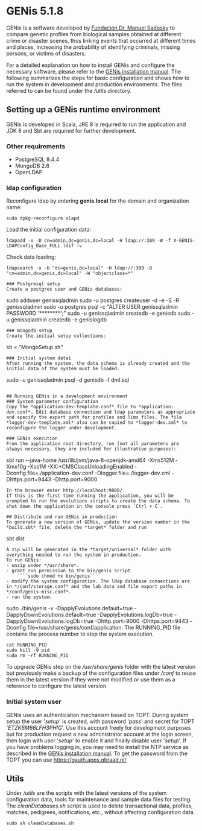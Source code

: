# GENis 5.1.8

GENis is a software developed by [Fundación Dr. Manuel Sadosky](https://www.fundacionsadosky.org.ar) to compare genetic profiles from biological samples obtained at different crime or disaster scenes, thus linking events that occurred at different times and places, increasing the probability of identifying criminals, missing persons, or victims of disasters.

For a detailed explanation on how to install GENis and configure the necessary software, please refer to the [GENis installation manual](https://github.com/fundacion-sadosky/genis/files/9739746/instalacion.pdf). The following summarizes the steps for basic configuration and shows how to run the system in development and production environments. The files referred to can be found under the */utils* directory.

## Setting up a GENis runtime environment
GENis is developed in Scala, JRE 8 is required to run the application and JDK 8 and Sbt are required for further development.

### Other requirements
- PostgreSQL 9.4.4
- MongoDB 2.6
- OpenLDAP

### ldap configuration 

Reconfigure ldap by entering **genis.local** for the domain and organization name:

```
sudo dpkg-reconfigure slapd 
```
Load the initial configuration data:
```
ldapadd -x -D cn=admin,dc=genis,dc=local -H ldap://:389 -W -f X-GENIS-LDAPConfig_Base_FULL.ldif -v
```
Check data loading:
```
ldapsearch -x -b "dc=genis,dc=local" -H ldap://:389 -D "cn=admin,dc=genis,dc=local" -W "objectclass=*"

### Postgresql setup
Create a postgres user and GENis databases:
```
sudo adduser genissqladmin
sudo -u postgres createuser -d -e -S -R genissqladmin
sudo -u postgres psql -c "ALTER USER genissqladmin PASSWORD '********';"
sudo -u genissqladmin createdb -e genisdb
sudo -u genissqladmin createdb -e genislogdb 
```
### mongodb setup
Create the initial setup collections:
```
sh < "MongoSetup.sh"
```
### Initial system datai
After running the system, the data schema is already created and the initial data of the system must be loaded.
```
sudo -u genissqladmin psql -d genisdb -f dml.sql
```

## Running GENis in a development environment
### System parameter configuration
Copy the *application-dev-template.conf* file to *application-dev.conf*. Edit database connection and ldap parameters as appropriate and specify the export path for profiles and lims files. The file *logger-dev-template.xml* also can be copied to *logger-dev.xml* to reconfigure the logger under development.

### GENis execution
From the application root directory, run (not all parameters are always necessary, they are included for illustrative purposes):
```
sbt run --java-home /usr/lib/jvm/java-8-openjdk-amd64
-Xms512M -Xmx10g -Xss1M -XX:+CMSClassUnloadingEnabled
-Dconfig.file=./application-dev.conf 
-Dlogger.file=./logger-dev.xml 
-Dhttps.port=9443 -Dhttp.port=9000
```
In the browser enter http://localhost:9000/. 
If this is the first time running the application, you will be prompted to run the evolutions scripts to create the data schema. To shut down the application in the console press `Ctrl + C`.

## Distribute and run GENis in production
To generate a new version of GENis, update the version number in the *build.sbt* file, delete the *target* folder and run
```
sbt dist
```
A zip will be generated in the *target/universal* folder with everything needed to run the system in production.
To run GENis:
- unzip under */usr/share*.
- grant run permission to the bin/genis script 
    ````sudo chmod +x bin/genis```
- modify the system configuration. The ldap database connections are in */conf/storage.conf* and the lab data and file export paths in */conf/genis-misc.conf*.
- run the system:
```
sudo ./bin/genis -v 
-DapplyEvolutions.default=true
-DapplyDownEvolutions.default=true
-DapplyEvolutions.logDb=true
-DapplyDownEvolutions.logDb=true
-Dhttp.port=9000 -Dhttps.port=9443 
-Dconfig.file=/usr/share/genis/conf/application.
The RUNNING_PID file contains the process number to stop the system execution.
```
cat RUNNING_PID
sudo kill -9 pid
sudo rm –rf RUNNING_PID
```
To upgrade GENis step on the */usr/share/genis* folder with the latest version but previously make a backup of the configuration files under */conf* to reuse them in the latest version if they were not modified or use them as a reference to configure the latest version.

### Initial system user
GENis uses an authentication mechanism based on TOPT. 
During system setup the user '*setup*' is created, with password '*pass*' and secret for TOPT '*ETZK6M66LFH3PHIG*'. 
Use this account freely for development purposes but for production request a new administrator account at the login screen, then login with user '*setup*' to enable it and finally disable user '*setup*'.
If you have problems logging in, you may need to install the NTP service as described in the [GENis installation manual](https://github.com/fundacion-sadosky/genis/files/9739746/instalacion.pdf).
To get the password from the TOPT you can use https://gauth.apps.gbraad.nl/

## Utils
Under */utils* are the scripts with the latest versions of the system configuration data, tools for maintenance and sample data files for testing.
The *cleanDatabases.sh* script is used to delete transactional data, profiles, matches, pedigrees, notifications, etc., without affecting configuration data.
```
sudo sh cleanDatabases.sh
```
